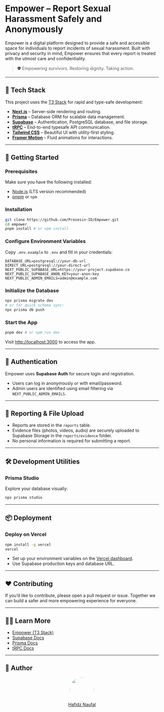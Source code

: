 # Empower – Report Sexual Harassment Safely and Anonymously

Empower is a digital platform designed to provide a safe and accessible space for individuals to report incidents of sexual harassment. Built with privacy and security in mind, Empower ensures that every report is treated with the utmost care and confidentiality.

> 🛡️ Empowering survivors. Restoring dignity. Taking action.

---

## 🧰 Tech Stack

This project uses the [T3 Stack](https://create.t3.gg/) for rapid and type-safe development:

- **[Next.js](https://nextjs.org/)** – Server-side rendering and routing.
- **[Prisma](https://prisma.io/)** – Database ORM for scalable data management.
- **[Supabase](https://supabase.com/)** – Authentication, PostgreSQL database, and file storage.
- **[tRPC](https://trpc.io/)** – End-to-end typesafe API communication.
- **[Tailwind CSS](https://tailwindcss.com/)** – Beautiful UI with utility-first styling.
- **[Framer Motion](https://www.framer.com/motion/)** – Fluid animations for interactions.

---

## 🚀 Getting Started

### Prerequisites
Make sure you have the following installed:

- [Node.js](https://nodejs.org/en/) (LTS version recommended)
- [pnpm](https://pnpm.io/) or `npm`

### Installation

```bash
git clone https://github.com/Prosesin-ID/Empower.git
cd empower
pnpm install # or npm install
```

### Configure Environment Variables

Copy `.env.example` to `.env` and fill in your credentials:

```env
DATABASE_URL=postgresql://your-db-url
DIRECT_URL=postgresql://your-direct-url
NEXT_PUBLIC_SUPABASE_URL=https://your-project.supabase.co
NEXT_PUBLIC_SUPABASE_ANON_KEY=your-anon-key
NEXT_PUBLIC_ADMIN_EMAILS=admin@example.com
```

### Initialize the Database

```bash
npx prisma migrate dev
# or for quick schema sync:
npx prisma db push
```

### Start the App

```bash
pnpm dev # or npm run dev
```

Visit [http://localhost:3000](http://localhost:3000) to access the app.

---

## 🔐 Authentication

Empower uses **Supabase Auth** for secure login and registration.

- Users can log in anonymously or with email/password.
- Admin users are identified using email filtering via `NEXT_PUBLIC_ADMIN_EMAILS`.

---

## 🧾 Reporting & File Upload

- Reports are stored in the `reports` table.
- Evidence files (photos, videos, audio) are securely uploaded to Supabase Storage in the `reports/evidence` folder.
- No personal information is required for submitting a report.

---

## 🛠️ Development Utilities

### Prisma Studio

Explore your database visually:

```bash
npx prisma studio
```

---

## 📦 Deployment

### Deploy on Vercel

```bash
npm install -g vercel
vercel
```

- Set up your environment variables on the [Vercel dashboard](https://vercel.com/dashboard).
- Use Supabase production keys and database URL.

---

## ❤️ Contributing

If you’d like to contribute, please open a pull request or issue. Together we can build a safer and more empowering experience for everyone.

---

## 🙋‍♀️ Learn More

- [Empower (T3 Stack)](https://create.t3.gg/)
- [Supabase Docs](https://supabase.com/docs)
- [Prisma Docs](https://www.prisma.io/docs)
- [tRPC Docs](https://trpc.io/docs)

---

## 👤 Author

<div align="center">
  <img src="https://avatars.githubusercontent.com/hafidznaufl?s=100" width="80" style="border-radius: 50%;" />
  <br />
  <a href="https://github.com/hafidznaufl">Hafidz Naufal</a>
</div>